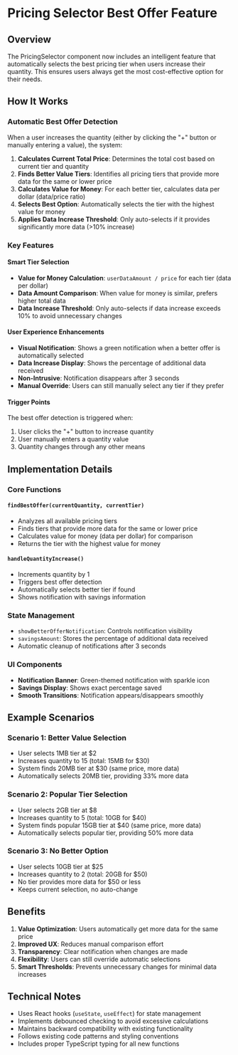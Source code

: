 # Pricing Selector Best Offer Feature

## Overview
The PricingSelector component now includes an intelligent feature that automatically selects the best pricing tier when users increase their quantity. This ensures users always get the most cost-effective option for their needs.

## How It Works

### Automatic Best Offer Detection
When a user increases the quantity (either by clicking the "+" button or manually entering a value), the system:

1. **Calculates Current Total Price**: Determines the total cost based on current tier and quantity
2. **Finds Better Value Tiers**: Identifies all pricing tiers that provide more data for the same or lower price
3. **Calculates Value for Money**: For each better tier, calculates data per dollar (data/price ratio)
4. **Selects Best Option**: Automatically selects the tier with the highest value for money
5. **Applies Data Increase Threshold**: Only auto-selects if it provides significantly more data (>10% increase)

### Key Features

#### Smart Tier Selection
- **Value for Money Calculation**: `userDataAmount / price` for each tier (data per dollar)
- **Data Amount Comparison**: When value for money is similar, prefers higher total data
- **Data Increase Threshold**: Only auto-selects if data increase exceeds 10% to avoid unnecessary changes

#### User Experience Enhancements
- **Visual Notification**: Shows a green notification when a better offer is automatically selected
- **Data Increase Display**: Shows the percentage of additional data received
- **Non-Intrusive**: Notification disappears after 3 seconds
- **Manual Override**: Users can still manually select any tier if they prefer

#### Trigger Points
The best offer detection is triggered when:
1. User clicks the "+" button to increase quantity
2. User manually enters a quantity value
3. Quantity changes through any other means

## Implementation Details

### Core Functions

#### `findBestOffer(currentQuantity, currentTier)`
- Analyzes all available pricing tiers
- Finds tiers that provide more data for the same or lower price
- Calculates value for money (data per dollar) for comparison
- Returns the tier with the highest value for money

#### `handleQuantityIncrease()`
- Increments quantity by 1
- Triggers best offer detection
- Automatically selects better tier if found
- Shows notification with savings information

### State Management
- `showBetterOfferNotification`: Controls notification visibility
- `savingsAmount`: Stores the percentage of additional data received
- Automatic cleanup of notifications after 3 seconds

### UI Components
- **Notification Banner**: Green-themed notification with sparkle icon
- **Savings Display**: Shows exact percentage saved
- **Smooth Transitions**: Notification appears/disappears smoothly

## Example Scenarios

### Scenario 1: Better Value Selection
- User selects 1MB tier at $2
- Increases quantity to 15 (total: 15MB for $30)
- System finds 20MB tier at $30 (same price, more data)
- Automatically selects 20MB tier, providing 33% more data

### Scenario 2: Popular Tier Selection
- User selects 2GB tier at $8
- Increases quantity to 5 (total: 10GB for $40)
- System finds popular 15GB tier at $40 (same price, more data)
- Automatically selects popular tier, providing 50% more data

### Scenario 3: No Better Option
- User selects 10GB tier at $25
- Increases quantity to 2 (total: 20GB for $50)
- No tier provides more data for $50 or less
- Keeps current selection, no auto-change

## Benefits

1. **Value Optimization**: Users automatically get more data for the same price
2. **Improved UX**: Reduces manual comparison effort
3. **Transparency**: Clear notification when changes are made
4. **Flexibility**: Users can still override automatic selections
5. **Smart Thresholds**: Prevents unnecessary changes for minimal data increases

## Technical Notes

- Uses React hooks (`useState`, `useEffect`) for state management
- Implements debounced checking to avoid excessive calculations
- Maintains backward compatibility with existing functionality
- Follows existing code patterns and styling conventions
- Includes proper TypeScript typing for all new functions 